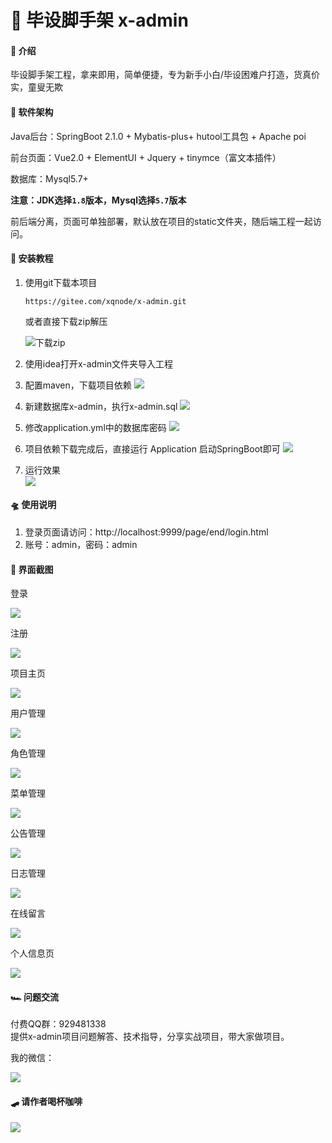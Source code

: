 # 🚀 毕设脚手架 x-admin

#### 🛫 介绍
毕设脚手架工程，拿来即用，简单便捷，专为新手小白/毕设困难户打造，货真价实，童叟无欺

#### 🚂 软件架构
Java后台：SpringBoot 2.1.0 + Mybatis-plus+ hutool工具包 + Apache poi

前台页面：Vue2.0 + ElementUI + Jquery + tinymce（富文本插件）

数据库：Mysql5.7+

**注意：JDK选择`1.8`版本，Mysql选择`5.7`版本**

前后端分离，页面可单独部署，默认放在项目的static文件夹，随后端工程一起访问。


#### 🚁 安装教程

1. 使用git下载本项目

    `https://gitee.com/xqnode/x-admin.git`

    或者直接下载zip解压

    ![下载zip](https://www.hualigs.cn/image/60a46392bf2a1.jpg)

2. 使用idea打开x-admin文件夹导入工程

3. 配置maven，下载项目依赖
   ![](https://www.hualigs.cn/image/60a463ef03442.jpg)
4. 新建数据库x-admin，执行x-admin.sql
   ![](https://www.hualigs.cn/image/60a4645016b23.jpg)
5. 修改application.yml中的数据库密码
   ![](https://www.hualigs.cn/image/60a4648a823b5.jpg)
6. 项目依赖下载完成后，直接运行 Application 启动SpringBoot即可
   ![](https://www.hualigs.cn/image/60a4650b7d904.jpg)
7. 运行效果   
   ![](https://www.hualigs.cn/image/60a464bbed518.jpg)

#### 🛸 使用说明

1. 登录页面请访问：http://localhost:9999/page/end/login.html
2. 账号：admin，密码：admin

#### 🎨 界面截图

登录

![](https://www.hualigs.cn/image/60a465c7e7d79.jpg)

注册

![](https://www.hualigs.cn/image/60a46643d0549.jpg)

项目主页

![](https://www.hualigs.cn/image/60a46662b622e.jpg)

用户管理

![](https://www.hualigs.cn/image/60a4675546135.jpg)

角色管理

![](https://www.hualigs.cn/image/60a46755483e2.jpg)

菜单管理

![](https://www.hualigs.cn/image/60a4675548b33.jpg)

公告管理

![](https://www.hualigs.cn/image/60a467ab49e80.jpg)

日志管理

![](https://www.hualigs.cn/image/60a467cfe30e7.jpg)

在线留言

![](https://www.hualigs.cn/image/60a46805c6ea1.jpg)

个人信息页

![](https://www.hualigs.cn/image/60a4714bcc446.jpg)


#### 🏎 问题交流
付费QQ群：929481338  <br>
提供x-admin项目问题解答、技术指导，分享实战项目，带大家做项目。<br>

我的微信：

![](https://img-blog.csdnimg.cn/20201030174103759.jpg#pic_center)

#### 🛹 请作者喝杯咖啡

![](https://img-blog.csdnimg.cn/2021032107143511.jpg)
